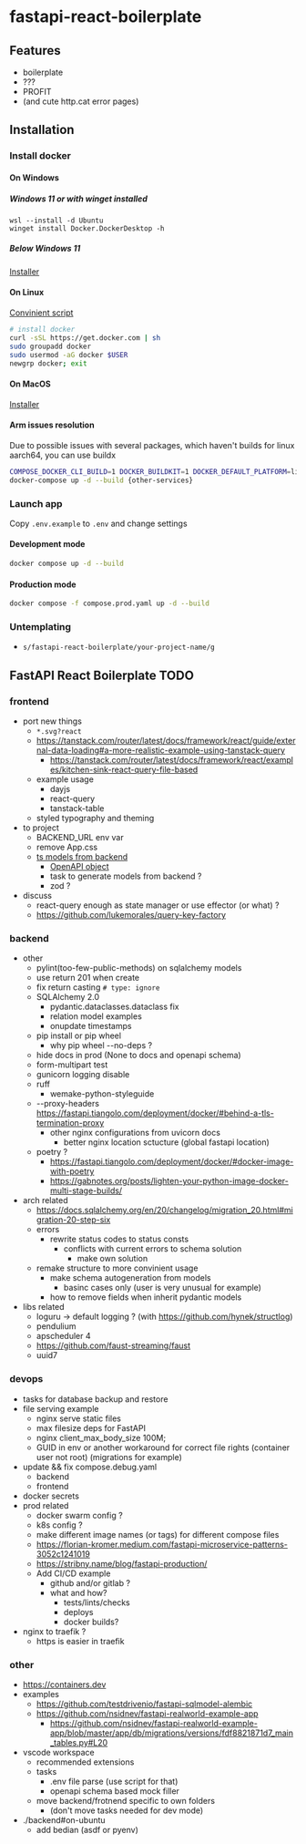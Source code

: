 # fastapi-react-boilerplate

## Features

- boilerplate
- ???
- PROFIT
- (and cute http.cat error pages)

## Installation

### Install docker

#### On Windows

##### Windows 11 or with winget installed

```pwsh
wsl --install -d Ubuntu
winget install Docker.DockerDesktop -h
```

##### Below Windows 11

[Installer](https://desktop.docker.com/win/main/amd64/Docker%20Desktop%20Installer.exe)

#### On Linux

[Convinient script](https://docs.docker.com/engine/install/ubuntu/#install-using-the-convenience-script)

```sh
# install docker
curl -sSL https://get.docker.com | sh
sudo groupadd docker
sudo usermod -aG docker $USER
newgrp docker; exit
```

#### On MacOS

[Installer](https://docs.docker.com/desktop/install/mac-install/)

#### Arm issues resolution

Due to possible issues with several packages, which haven't builds for linux aarch64, you can use buildx

```sh
COMPOSE_DOCKER_CLI_BUILD=1 DOCKER_BUILDKIT=1 DOCKER_DEFAULT_PLATFORM=linux/amd64 docker-compose up -d --build {issued-service}
docker-compose up -d --build {other-services}
```

### Launch app

Copy `.env.example` to `.env` and change settings

#### Development mode

```sh
docker compose up -d --build
```

#### Production mode

```sh
docker compose -f compose.prod.yaml up -d --build
```

### Untemplating

- `s/fastapi-react-boilerplate/your-project-name/g`

## FastAPI React Boilerplate TODO

### frontend

- port new things
  - `*.svg?react`
  - <https://tanstack.com/router/latest/docs/framework/react/guide/external-data-loading#a-more-realistic-example-using-tanstack-query>
    - <https://tanstack.com/router/latest/docs/framework/react/examples/kitchen-sink-react-query-file-based>
  - example usage
    - dayjs
    - react-query
    - tanstack-table
  - styled typography and theming
- to project
  - BACKEND_URL env var
  - remove App.css
  - [ts models from backend](https://fastapi.tiangolo.com/advanced/generate-clients/)
    - [OpenAPI object](https://github.com/ferdikoomen/openapi-typescript-codegen/wiki/OpenAPI-object)
    - task to generate models from backend ?
    - zod ?
- discuss
  - react-query enough as state manager or use effector (or what) ?
  - <https://github.com/lukemorales/query-key-factory>

### backend

- other
  - pylint(too-few-public-methods) on sqlalchemy models
  - use return 201 when create
  - fix return casting `# type: ignore`
  - SQLAlchemy 2.0
    - pydantic.dataclasses.dataclass fix
    - relation model examples
    - onupdate timestamps
  - pip install or pip wheel
    - why pip wheel --no-deps ?
  - hide docs in prod (None to docs and openapi schema)
  - form-multipart test
  - gunicorn logging disable
  - ruff
    - wemake-python-styleguide
  - --proxy-headers <https://fastapi.tiangolo.com/deployment/docker/#behind-a-tls-termination-proxy>
    - other nginx configurations from uvicorn docs
      - better nginx location sctucture (global fastapi location)
  - poetry ?
    - <https://fastapi.tiangolo.com/deployment/docker/#docker-image-with-poetry>
    - <https://gabnotes.org/posts/lighten-your-python-image-docker-multi-stage-builds/>
- arch related
  - <https://docs.sqlalchemy.org/en/20/changelog/migration_20.html#migration-20-step-six>
  - errors
    - rewrite status codes to status consts
      - conflicts with current errors to schema solution
        - make own solution
  - remake structure to more convinient usage
    - make schema autogeneration from models
      - basinc cases only (user is very unusual for example)
    - how to remove fields when inherit pydantic models
- libs related
  - loguru -> default logging ? (with <https://github.com/hynek/structlog>)
  - pendulium
  - apscheduler 4
  - <https://github.com/faust-streaming/faust>
  - uuid7

### devops

- tasks for database backup and restore
- file serving example
  - nginx serve static files
  - max filesize deps for FastAPI
  - nginx client_max_body_size 100M;
  - GUID in env or another workaround for correct file rights (container user not root) (migrations for example)
- update && fix compose.debug.yaml
  - backend
  - frontend
- docker secrets
- prod related
  - docker swarm config ?
  - k8s config ?
  - make different image names (or tags) for different compose files
  - <https://florian-kromer.medium.com/fastapi-microservice-patterns-3052c1241019>
  - <https://stribny.name/blog/fastapi-production/>
  - Add CI/CD example
    - github and/or gitlab ?
    - what and how?
      - tests/lints/checks
      - deploys
      - docker builds?
- nginx to traefik ?
  - https is easier in traefik

### other

- <https://containers.dev>
- examples
  - <https://github.com/testdrivenio/fastapi-sqlmodel-alembic>
  - <https://github.com/nsidnev/fastapi-realworld-example-app>
    - <https://github.com/nsidnev/fastapi-realworld-example-app/blob/master/app/db/migrations/versions/fdf8821871d7_main_tables.py#L20>
- vscode workspace
  - recommended extensions
  - tasks
    - .env file parse (use script for that)
    - openapi schema based mock filler
  - move backend/frotnend specific to own folders
    - (don't move tasks needed for dev mode)
- ./backend#on-ubuntu
  - add bedian (asdf or pyenv)
